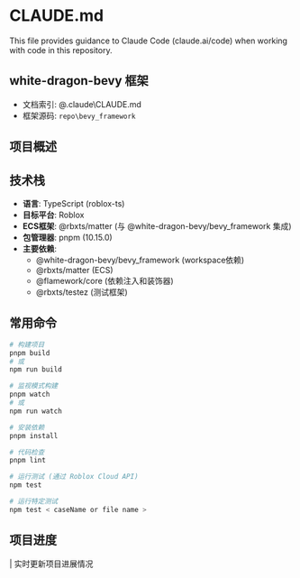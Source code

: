 # CLAUDE.md

This file provides guidance to Claude Code (claude.ai/code) when working with code in this repository.

## white-dragon-bevy 框架
- 文档索引: @.claude\CLAUDE.md
- 框架源码: `repo\bevy_framework`

## 项目概述




## 技术栈

- **语言**: TypeScript (roblox-ts)
- **目标平台**: Roblox
- **ECS框架**: @rbxts/matter (与 @white-dragon-bevy/bevy_framework 集成)
- **包管理器**: pnpm (10.15.0)
- **主要依赖**:
  - @white-dragon-bevy/bevy_framework (workspace依赖)
  - @rbxts/matter (ECS)
  - @flamework/core (依赖注入和装饰器)
  - @rbxts/testez (测试框架)

## 常用命令

```bash
# 构建项目
pnpm build
# 或
npm run build

# 监视模式构建
pnpm watch
# 或
npm run watch

# 安装依赖
pnpm install

# 代码检查
pnpm lint

# 运行测试 (通过 Roblox Cloud API)
npm test

# 运行特定测试
npm test < caseName or file name >

```


## 项目进度

| 实时更新项目进展情况
